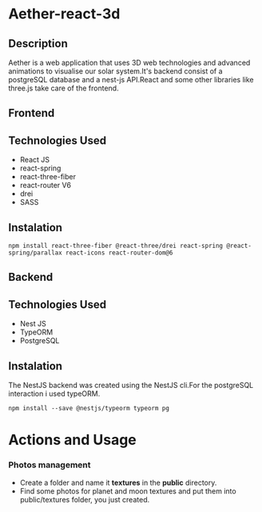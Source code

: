 # Aether-react-3d

## Description<br>

Aether is a web application that uses 3D web technologies and advanced animations to visualise our solar system.It's backend
consist of a postgreSQL database and a nest-js API.React and some other libraries like three.js take care of the frontend.

## Frontend<br>
## Technologies Used<br>
* React JS
* react-spring
* react-three-fiber
* react-router V6
* drei
* SASS

## Instalation<br>

```
npm install react-three-fiber @react-three/drei react-spring @react-spring/parallax react-icons react-router-dom@6

```


## Backend<br>
## Technologies Used<br>
* Nest JS
* TypeORM
* PostgreSQL

## Instalation<br>
The NestJS backend was created using the NestJS cli.For the postgreSQL interaction i used typeORM.

```
npm install --save @nestjs/typeorm typeorm pg

```


# Actions and Usage<br>

### Photos management
* Create a folder and name it **textures** in the **public** directory.<br>
* Find some photos for planet and moon textures and put them into public/textures folder, you just created.<br>




